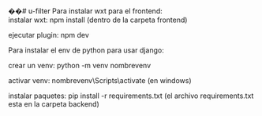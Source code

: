 ��#   u - f i l t e r 
 
Para instalar wxt para el frontend: <br>
  instalar wxt: npm install (dentro de la carpeta frontend) <br>

  ejecutar plugin: npm dev <br>

Para instalar el env de python para usar django: <br>
  
  crear un venv: python -m venv nombrevenv <br>
  
  activar venv: nombrevenv\Scripts\activate (en windows) <br>
  
  instalar paquetes: pip install -r requirements.txt (el archivo requirements.txt esta en la carpeta backend) <br>
 
